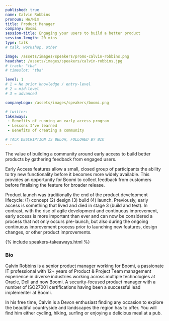 ```yaml
---
published: true
name: Calvin Robbins
pronoun: He/Him
title: Product Manager
company: Boomi
session-title: Engaging your users to build a better product
session-length: 20 mins
type: talk
# talk, workshop, other

image: /assets/images/speakers/promo-calvin-robbins.png
headshot: /assets/images/speakers/calvin-robbins.jpg
# track: "tba"
# timeslot: "tba"

level: 1
# 1 = No prior knowledge / entry-level
# 2 = mid-level
# 3 = advanced

companyLogo: /assets/images/speakers/boomi.png

# twitter:
takeaways:
 - Benefits of running an early access program
 - Lessons I've learned
 - Benefits of creating a community

# TALK DESCRIPTION IS BELOW, FOLLOWED BY BIO
---
```


The value of building a community around early access to build better products by gathering feedback from engaged users.

Early Access features allow a small, closed group of participants the ability to try new functionality before it becomes more widely available. This provides an opportunity for Boomi to collect feedback from customers before finalising the feature for broader release.

Product launch was traditionally the end of the product development lifecycle: (1) concept (2) design (3) build (4) launch. Previously, early access is something that lived and died in stage 3 (build and test). In contrast, with the rise of agile development and continuous improvement, early access is more important than ever and can now be considered a process that not only occurs pre-launch, but also during the ongoing continuous improvement process prior to launching new features, design changes, or other product improvements.

{% include speakers-takeaways.html %}

<h3>Bio</h3>

Calvin Robbins is a senior product manager working for Boomi, a passionate IT professional with 12+ years of Product & Project Team management experience in diverse industries working across multiple technologies at Oracle, Dell and now Boomi. A security-focused product manager with a number of ISO27001 certifications having been a successful lead implementer at Boomi.

In his free time, Calvin is a Devon enthusiast finding any occasion to explore the beautiful countryside and landscapes the region has to offer. You will find him either cycling, hiking, surfing or enjoying a delicious meal at a pub.

